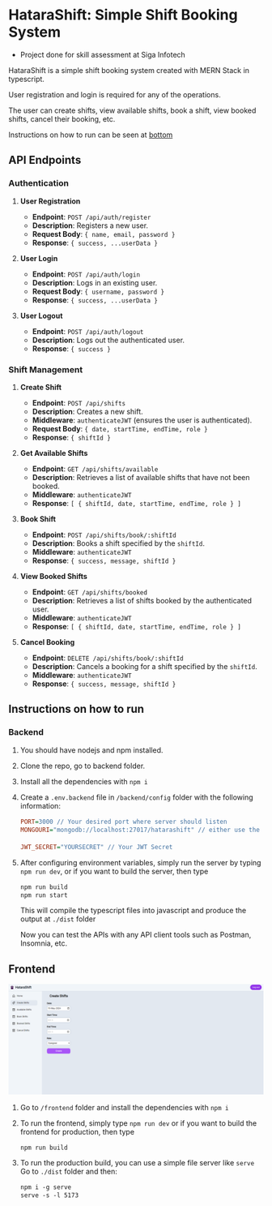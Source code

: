 # HataraShift: Simple Shift Booking System

- Project done for skill assessment at Siga Infotech

HataraShift is a simple shift booking system created with MERN Stack in typescript.

User registration and login is required for any of the operations.

The user can create shifts, view available shifts, book a shift, view booked shifts, cancel their booking, etc.

Instructions on how to run can be seen at [bottom](https://github.com/Yet-Zio/HataraShift#backend)

## API Endpoints

### Authentication

1. **User Registration**
   - **Endpoint**: `POST /api/auth/register`
   - **Description**: Registers a new user.
   - **Request Body**: `{ name, email, password }`
   - **Response**: `{ success, ...userData }`

2. **User Login**
   - **Endpoint**: `POST /api/auth/login`
   - **Description**: Logs in an existing user.
   - **Request Body**: `{ username, password }`
   - **Response**: `{ success, ...userData }`

3. **User Logout**
   - **Endpoint**: `POST /api/auth/logout`
   - **Description**: Logs out the authenticated user.
   - **Response**: `{ success }`

### Shift Management

1. **Create Shift**
   - **Endpoint**: `POST /api/shifts`
   - **Description**: Creates a new shift.
   - **Middleware**: `authenticateJWT` (ensures the user is authenticated).
   - **Request Body**: `{ date, startTime, endTime, role }`
   - **Response**: `{ shiftId }`

2. **Get Available Shifts**
   - **Endpoint**: `GET /api/shifts/available`
   - **Description**: Retrieves a list of available shifts that have not been booked.
   - **Middleware**: `authenticateJWT`
   - **Response**: `[ { shiftId, date, startTime, endTime, role } ]`

3. **Book Shift**
   - **Endpoint**: `POST /api/shifts/book/:shiftId`
   - **Description**: Books a shift specified by the `shiftId`.
   - **Middleware**: `authenticateJWT`
   - **Response**: `{ success, message, shiftId }`

4. **View Booked Shifts**
   - **Endpoint**: `GET /api/shifts/booked`
   - **Description**: Retrieves a list of shifts booked by the authenticated user.
   - **Middleware**: `authenticateJWT`
   - **Response**: `[ { shiftId, date, startTime, endTime, role } ]`

5. **Cancel Booking**
   - **Endpoint**: `DELETE /api/shifts/book/:shiftId`
   - **Description**: Cancels a booking for a shift specified by the `shiftId`.
   - **Middleware**: `authenticateJWT`
   - **Response**: `{ success, message, shiftId }`

## Instructions on how to run

### Backend

1. You should have nodejs and npm installed.

2. Clone the repo, go to backend folder.

3. Install all the dependencies with ```npm i```

4. Create a ```.env.backend``` file in ```/backend/config``` folder with the following information:

    ```ini
    PORT=3000 // Your desired port where server should listen
    MONGOURI="mongodb://localhost:27017/hatarashift" // either use the local MongoDB instance or use from atlas

    JWT_SECRET="YOURSECRET" // Your JWT Secret
    ```

5. After configuring environment variables, simply run the server by typing ```npm run dev```, or if you want to build
    the server, then type
    ```
    npm run build
    npm run start
    ```
    This will compile the typescript files into javascript and produce the output at ```./dist``` folder

    Now you can test the APIs with any API client tools such as Postman, Insomnia, etc.

## Frontend

![HataraShift Dashboard](./snaps/dashboard.png)

1. Go to ```/frontend``` folder and install the dependencies with ```npm i```

2. To run the frontend, simply type ```npm run dev``` or if you want to build
    the frontend for production, then type
    ```
    npm run build
    ```

3. To run the production build, you can use a simple file server like ```serve```
    Go to ```./dist``` folder and then:
    ```
    npm i -g serve
    serve -s -l 5173
    ```

